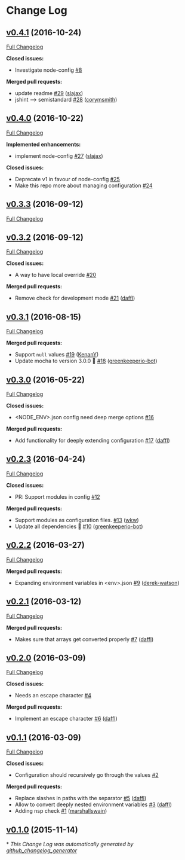 # Change Log

## [v0.4.1](https://github.com/feathersjs/feathers-configuration/tree/v0.4.1) (2016-10-24)
[Full Changelog](https://github.com/feathersjs/feathers-configuration/compare/v0.4.0...v0.4.1)

**Closed issues:**

- Investigate node-config [\#8](https://github.com/feathersjs/feathers-configuration/issues/8)

**Merged pull requests:**

- update readme [\#29](https://github.com/feathersjs/feathers-configuration/pull/29) ([slajax](https://github.com/slajax))
- jshint —\> semistandard [\#28](https://github.com/feathersjs/feathers-configuration/pull/28) ([corymsmith](https://github.com/corymsmith))

## [v0.4.0](https://github.com/feathersjs/feathers-configuration/tree/v0.4.0) (2016-10-22)
[Full Changelog](https://github.com/feathersjs/feathers-configuration/compare/v0.3.3...v0.4.0)

**Implemented enhancements:**

- implement node-config [\#27](https://github.com/feathersjs/feathers-configuration/pull/27) ([slajax](https://github.com/slajax))

**Closed issues:**

- Deprecate v1 in favour of node-config [\#25](https://github.com/feathersjs/feathers-configuration/issues/25)
- Make this repo more about managing configuration [\#24](https://github.com/feathersjs/feathers-configuration/issues/24)

## [v0.3.3](https://github.com/feathersjs/feathers-configuration/tree/v0.3.3) (2016-09-12)
[Full Changelog](https://github.com/feathersjs/feathers-configuration/compare/v0.3.2...v0.3.3)

## [v0.3.2](https://github.com/feathersjs/feathers-configuration/tree/v0.3.2) (2016-09-12)
[Full Changelog](https://github.com/feathersjs/feathers-configuration/compare/v0.3.1...v0.3.2)

**Closed issues:**

- A way to have local override [\#20](https://github.com/feathersjs/feathers-configuration/issues/20)

**Merged pull requests:**

- Remove check for development mode [\#21](https://github.com/feathersjs/feathers-configuration/pull/21) ([daffl](https://github.com/daffl))

## [v0.3.1](https://github.com/feathersjs/feathers-configuration/tree/v0.3.1) (2016-08-15)
[Full Changelog](https://github.com/feathersjs/feathers-configuration/compare/v0.3.0...v0.3.1)

**Merged pull requests:**

- Support `null` values [\#19](https://github.com/feathersjs/feathers-configuration/pull/19) ([KenanY](https://github.com/KenanY))
- Update mocha to version 3.0.0 🚀 [\#18](https://github.com/feathersjs/feathers-configuration/pull/18) ([greenkeeperio-bot](https://github.com/greenkeeperio-bot))

## [v0.3.0](https://github.com/feathersjs/feathers-configuration/tree/v0.3.0) (2016-05-22)
[Full Changelog](https://github.com/feathersjs/feathers-configuration/compare/v0.2.3...v0.3.0)

**Closed issues:**

- \<NODE\_ENV\>.json config need deep merge options [\#16](https://github.com/feathersjs/feathers-configuration/issues/16)

**Merged pull requests:**

- Add functionality for deeply extending configuration [\#17](https://github.com/feathersjs/feathers-configuration/pull/17) ([daffl](https://github.com/daffl))

## [v0.2.3](https://github.com/feathersjs/feathers-configuration/tree/v0.2.3) (2016-04-24)
[Full Changelog](https://github.com/feathersjs/feathers-configuration/compare/v0.2.2...v0.2.3)

**Closed issues:**

- PR: Support modules in config [\#12](https://github.com/feathersjs/feathers-configuration/issues/12)

**Merged pull requests:**

- Support modules as configuration files. [\#13](https://github.com/feathersjs/feathers-configuration/pull/13) ([wkw](https://github.com/wkw))
- Update all dependencies 🌴 [\#10](https://github.com/feathersjs/feathers-configuration/pull/10) ([greenkeeperio-bot](https://github.com/greenkeeperio-bot))

## [v0.2.2](https://github.com/feathersjs/feathers-configuration/tree/v0.2.2) (2016-03-27)
[Full Changelog](https://github.com/feathersjs/feathers-configuration/compare/v0.2.1...v0.2.2)

**Merged pull requests:**

- Expanding environment variables in \<env\>.json [\#9](https://github.com/feathersjs/feathers-configuration/pull/9) ([derek-watson](https://github.com/derek-watson))

## [v0.2.1](https://github.com/feathersjs/feathers-configuration/tree/v0.2.1) (2016-03-12)
[Full Changelog](https://github.com/feathersjs/feathers-configuration/compare/v0.2.0...v0.2.1)

**Merged pull requests:**

- Makes sure that arrays get converted properly [\#7](https://github.com/feathersjs/feathers-configuration/pull/7) ([daffl](https://github.com/daffl))

## [v0.2.0](https://github.com/feathersjs/feathers-configuration/tree/v0.2.0) (2016-03-09)
[Full Changelog](https://github.com/feathersjs/feathers-configuration/compare/v0.1.1...v0.2.0)

**Closed issues:**

- Needs an escape character [\#4](https://github.com/feathersjs/feathers-configuration/issues/4)

**Merged pull requests:**

- Implement an escape character [\#6](https://github.com/feathersjs/feathers-configuration/pull/6) ([daffl](https://github.com/daffl))

## [v0.1.1](https://github.com/feathersjs/feathers-configuration/tree/v0.1.1) (2016-03-09)
[Full Changelog](https://github.com/feathersjs/feathers-configuration/compare/v0.1.0...v0.1.1)

**Closed issues:**

- Configuration should recursively go through the values  [\#2](https://github.com/feathersjs/feathers-configuration/issues/2)

**Merged pull requests:**

- Replace slashes in paths with the separator [\#5](https://github.com/feathersjs/feathers-configuration/pull/5) ([daffl](https://github.com/daffl))
- Allow to convert deeply nested environment variables [\#3](https://github.com/feathersjs/feathers-configuration/pull/3) ([daffl](https://github.com/daffl))
- Adding nsp check [\#1](https://github.com/feathersjs/feathers-configuration/pull/1) ([marshallswain](https://github.com/marshallswain))

## [v0.1.0](https://github.com/feathersjs/feathers-configuration/tree/v0.1.0) (2015-11-14)


\* *This Change Log was automatically generated by [github_changelog_generator](https://github.com/skywinder/Github-Changelog-Generator)*